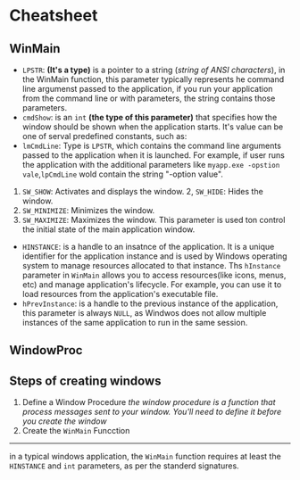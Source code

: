 # Cheatsheet

## WinMain
- `LPSTR`: **(It's a type)** is a pointer to a string (*string of ANSI characters*), in the WinMain function, this parameter typically represents he command line argumenst passed to the application, if you run your application from the command line or with parameters, the string contains those parameters.
- `cmdShow`: is an `int` **(the type of this parameter)** that specifies how the window should be shown when the application starts. It's value can be one of serval predefined constants, such as:
- `lmCmdLine`: Type is `LPSTR`, which contains the command line arguments passed to the application when it is launched. For example, if user runs the application with the additional parameters like `myapp.exe -opstion vale`,`lpCmdLine` wold contain the string "-option value".

1. `SW_SHOW`: Activates and displays the window.
   2, `SW_HIDE`: Hides the window.
2. `SW_MINIMIZE`: Minimizes the window.
3. `SW_MAXIMIZE`: Maximizes the window.
   This parameter is used ton control the initial state of the main application window.

- `HINSTANCE`: is a handle to an insatnce of the application. It is a unique identifier for the application instance and is used by Windows operating system to manage resources allocated to that instance. Ths `hInstance` parameter in `WinMain` allows you to access resources(like icons, menus, etc) and manage application's lifecycle. For example, you can use it to load resources from the application's executable file.
- `hPrevInstance`: is a handle to the previous instance of the application, this parameter is always `NULL`, as Windwos does not allow multiple instances of the same application to run in the same session.

## WindowProc 

## Steps of creating windows
1. Define a Window Procedure 
*the window procedure is a function that process messages sent to your window. You'll need to define it before you create the window*
2. Create the `WinMain` Funcction


---
in a typical windows application, the `WinMain` function requires at least the `HINSTANCE` and `int` parameters, as per the standerd signatures.
